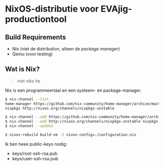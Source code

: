 # NixOS-distributie voor EVAjig-productiontool

## Build Requirements

- Nix (niet de distribution, alleen de _package manager_)
- Qemu (voor testing)

## Wat is Nix?
> niet niks he

Nix is een programmeertaal en een systeem- en package-manager.

```bash
$ nix-channel --list
home-manager https://github.com/nix-community/home-manager/archive/master.tar.gz
nixpkgs http://nixos.org/channels/nixpkgs-unstable
```

```bash
$ nix-channel --add https://github.com/nix-community/home-manager/archive/master.tar.gz home-manager
$ nix-channel --add http://nixos.org/channels/nixpkgs-unstable nixpkgs
$ nix-channel --update
```

```bash
$ nixos-rebuild build-vm -I nixos-config=./configuration.nix
```

Ik ben twee public-keys nodig:
- keys/root-ssh-rsa.pub
- keys/user-ssh-rsa.pub

